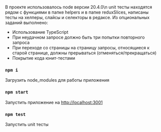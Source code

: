 В проекте использовалось node версии 20.4.0\n
unit тесты находятся рядом с функциями в папке helpers и в папке reduxSlices, написаны тесты на хелперы, слайсы и селекторы в редаксе.
Из опциональных заданий выполнено:
- Использование TypeScript
- При неудачном запросе должно быть три попытки повторного запроса
- При переходе со страницы на страницу запросы, относящиеся к старой странице, должны прерываться (отменяться/прекращаться)
- Покрытие кода юнит-тестами

### `npm i`

Загрузить node_modules для работы приложения

### `npm start`

Запустить приложение на [http://localhost:3001](http://localhost:3001)

### `npm test`

Запустить unit тесты
